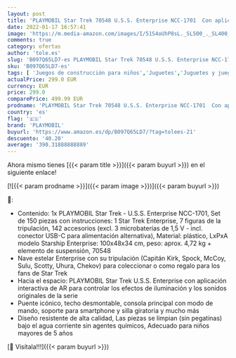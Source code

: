 ```yaml
---
layout: post
title: 'PLAYMOBIL Star Trek 70548 U.S.S. Enterprise NCC-1701  Con aplicación AR  efectos de luz y sonidos originales  De 5 a 99 años'
date: 2022-01-17 16:57:41
image: 'https://m.media-amazon.com/images/I/51S4oUhP8sL._SL500_._SL400_.jpg'
comments: true
category: ofertas
author: 'tole.es'
slug: 'B097Q65LD7-es PLAYMOBIL Star Trek 70548 U.S.S. Enterprise NCC-1701 Con...'
sku: 'B097Q65LD7-es'
tags: [ 'Juegos de construcción para niños','Juguetes','Juguetes y juegos','Sets de construcción','playmobil', ]
actualPrice: 299.0 EUR
currency: EUR
price: 299.0
comparePrice: 499.99 EUR
prodname: 'PLAYMOBIL Star Trek 70548 U.S.S. Enterprise NCC-1701  Con aplicación AR  efectos de luz y sonidos originales  De 5 a 99 años'
country: 'es'
flag: '🇪🇸'
brand: 'PLAYMOBIL'
buyurl: 'https://www.amazon.es/dp/B097Q65LD7/?tag=tolees-21'
descuento: '40.20'
average: '390.31888888889'
---
```


Ahora mismo tienes [{{< param title >}}]({{< param buyurl >}}) en el siguiente enlace!

[![{{< param prodname >}}]({{< param image >}})]({{< param buyurl >}})

🔎:

- Contenido: 1x PLAYMOBIL Star Trek - U.S.S. Enterprise NCC-1701, Set de 150 piezas con instrucciones: 1 Star Trek Enterprise, 7 figuras de la tripulación, 142 accesorios (excl. 3 microbaterías de 1,5 V - incl. conector USB-C para alimentación alternativa), Material: plástico, LxPxA modelo Starship Enterprise: 100x48x34 cm, peso: aprox. 4,72 kg + elemento de suspensión, 70548
- Nave estelar Enterprise con su tripulación (Capitán Kirk, Spock, McCoy, Sulu, Scotty, Uhura, Chekov) para coleccionar o como regalo para los fans de Star Trek
- Hacia el espacio: PLAYMOBIL Star Trek U.S.S. Enterprise con aplicación interactiva de AR para controlar los efectos de iluminación y los sonidos originales de la serie
- Puente icónico, techo desmontable, consola principal con modo de mando, soporte para smartphone y silla giratoria y mucho más
- Diseño resistente de alta calidad, Las piezas se limpian (sin pegatinas) bajo el agua corriente sin agentes químicos, Adecuado para niños mayores de 5 años

[🛒 Visítala!!!]({{< param buyurl >}})
